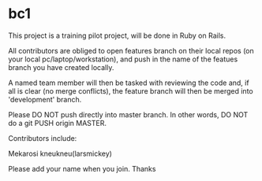 # bc1

This project is a training pilot project, will be done in Ruby on Rails.

All contributors are obliged to open features branch on their local repos (on your local pc/laptop/workstation), and push in the name of the featues branch you have created locally.

A named team member will then be tasked with reviewing the code and, if all is clear (no merge conflicts), the feature branch will then be merged into 'development' branch.

Please DO NOT push directly into master branch. In other words, DO NOT do a git PUSH origin MASTER.

Contributors include:

Mekarosi
kneukneu(larsmickey)

Please add your name when you join. Thanks

